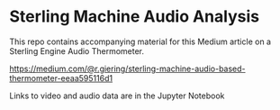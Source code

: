 # Sterling Machine Audio Analysis

This repo contains accompanying material for this Medium article on a Sterling Engine Audio Thermometer.

https://medium.com/@r.giering/sterling-machine-audio-based-thermometer-eeaa595116d1

Links to video and audio data are in the Jupyter Notebook
